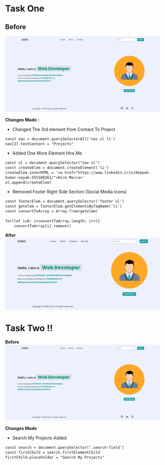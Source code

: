 # Task One 
## Before
![Image](./Images/Project%20One%20Before%20Image.png)

**Changes Made :**
* Changed The 3rd element from Contact To Project
```
const nav = document.querySelectorAll('nav ul li')
nav[2].textContent = "Projects"
```
* Added One More Element Hire Me

```
const ul = document.querySelector("nav ul")
const createElem = document.createElement('li')
createElem.innerHTML = '<a href="https://www.linkedin.c/in/deepak-kumar-nayak-555188261/">Hire Me</a>'
ul.append(createElem)
```
* Removed Footer Right Side Section (Social Media Icons)
```
const footerElem = document.querySelector('footer ul')
const getelem = footerElem.getElementsByTagName('li')
const convertToArray = Array.from(getelem)

for(let i=0; i<convertToArray.length; i++){
    convertToArray[i].remove()
```

**After**
![Image](./task1Output.png)


# Task Two !!

**Before**
![Image](./Images/Project%20One%20Before%20Image.png)

**Changes Made**
* Search My Projects Added
```
const search = document.querySelector('.search-field')
const firstChild = search.firstElementChild
firstChild.placeholder = "Search My Projects"
```


